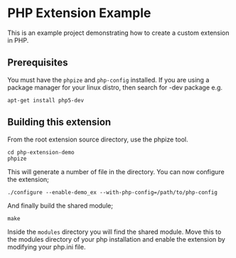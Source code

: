 PHP Extension Example
=====================

This is an example project demonstrating how to create a custom extension in
PHP.

Prerequisites
-------------

You must have the `phpize` and `php-config` installed. If you are using a
package manager for your linux distro, then search for -dev package e.g.

    apt-get install php5-dev

Building this extension
-----------------------

From the root extension source directory, use the phpize tool.

    cd php-extension-demo
    phpize

This will generate a number of file in the directory. You can now configure
the extension;

    ./configure --enable-demo_ex --with-php-config=/path/to/php-config

And finally build the shared module;

    make

Inside the `modules` directory you will find the shared module. Move this to
the modules directory of your php installation and enable the extension by
modifying your php.ini file.
